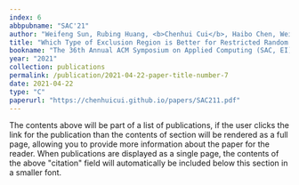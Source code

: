 ```yaml
---
index: 6
abbpubname: "SAC'21"
author: "Weifeng Sun, Rubing Huang, <b>Chenhui Cui</b>, Haibo Chen, Weijie Liu"
title: "Which Type of Exclusion Region is Better for Restricted Random Testing? An Empirical Study"
bookname: "The 36th Annual ACM Symposium on Applied Computing (SAC, EI), Short paper"
year: "2021"
collection: publications
permalink: /publication/2021-04-22-paper-title-number-7
date: 2021-04-22
type: "C"
paperurl: "https://chenhuicui.github.io/papers/SAC211.pdf"
---
```


The contents above will be part of a list of publications, if the user clicks the link for the publication than the contents of section will be rendered as a full page, allowing you to provide more information about the paper for the reader. When publications are displayed as a single page, the contents of the above "citation" field will automatically be included below this section in a smaller font.
